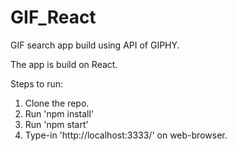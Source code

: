 # GIF_React

GIF search app build using API of GIPHY.

The app is build on React.

Steps to run:

1. Clone the repo.
2. Run 'npm install'
3. Run 'npm start'
4. Type-in 'http://localhost:3333/' on web-browser. 
